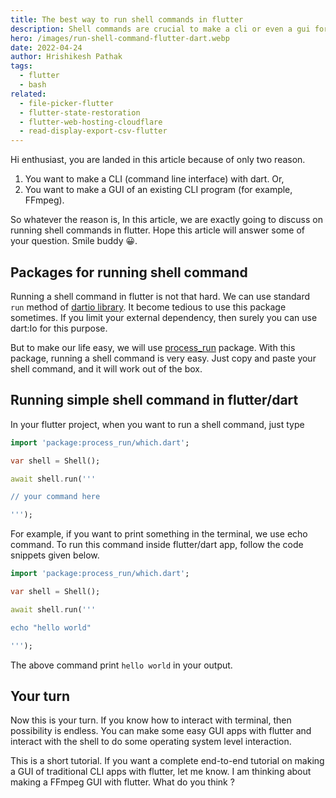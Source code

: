 ```yaml
---
title: The best way to run shell commands in flutter
description: Shell commands are crucial to make a cli or even a gui for flutter. This is a short article on how easily you can do that in flutter.
hero: /images/run-shell-command-flutter-dart.webp
date: 2022-04-24
author: Hrishikesh Pathak
tags:
  - flutter
  - bash
related:
  - file-picker-flutter
  - flutter-state-restoration
  - flutter-web-hosting-cloudflare
  - read-display-export-csv-flutter
---
```


Hi enthusiast, you are landed in this article because of only two reason.

1. You want to make a CLI (command line interface) with dart. Or,
2. You want to make a GUI of an existing CLI program (for example, FFmpeg).

So whatever the reason is, In this article, we are exactly going to discuss on running shell commands in flutter. Hope this article will answer some of your question. Smile buddy 😀.

## Packages for running shell command

Running a shell command in flutter is not that hard. We can use standard `run` method of [dartio library](https://api.dart.dev/stable/2.16.2/dart-io/Process/run.html). It become tedious to use this package sometimes. If you limit your external dependency, then surely you can use dart:Io for this purpose.

But to make our life easy, we will use [process_run](https://pub.dev/packages/process_run) package. With this package, running a shell command is very easy. Just copy and paste your shell command, and it will work out of the box.

## Running simple shell command in flutter/dart

In your flutter project, when you want to run a shell command, just type

```dart
import 'package:process_run/which.dart';

var shell = Shell();

await shell.run('''

// your command here

''');
```

For example, if you want to print something in the terminal, we use echo command. To run this command inside flutter/dart app, follow the code snippets given below.

```dart
import 'package:process_run/which.dart';

var shell = Shell();

await shell.run('''

echo "hello world"

''');
```

The above command print `hello world` in your output.

## Your turn

Now this is your turn. If you know how to interact with terminal, then possibility is endless. You can make some easy GUI apps with flutter and interact with the shell to do some operating system level interaction.

This is a short tutorial. If you want a complete end-to-end tutorial on making a GUI of traditional CLI apps with flutter, let me know. I am thinking about making a FFmpeg GUI with flutter. What do you think ?
